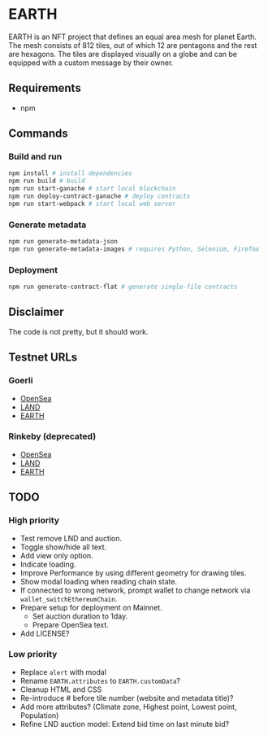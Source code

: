 # EARTH

EARTH is an NFT project that defines an equal area mesh for planet Earth. The mesh consists of 812 tiles, out of which 12 are pentagons and the rest are hexagons. The tiles are displayed visually on a globe and can be equipped with a custom message by their owner.

## Requirements

- npm

## Commands

### Build and run
```bash
npm install # install dependencies
npm run build # build
npm run start-ganache # start local blockchain
npm run deploy-contract-ganache # deploy contracts
npm run start-webpack # start local web server
```

### Generate metadata
```bash
npm run generate-metadata-json
npm run generate-metadata-images # requires Python, Selenium, Firefox
```

### Deployment
```bash
npm run generate-contract-flat # generate single-file contracts
```

## Disclaimer

The code is not pretty, but it should work.

## Testnet URLs

### Goerli
- [OpenSea](https://testnets.opensea.io/collection/earth-jylngymrm2)
- [LAND](https://goerli.etherscan.io/address/0xC1ba7b9358adCBb202488EEdb3c94611804EcEE0)
- [EARTH](https://goerli.etherscan.io/address/0x54B57291a1F5c7A7267Ef3e2e4307688501BA1C8)

### Rinkeby (deprecated)
- [OpenSea](https://testnets.opensea.io/collection/earth-tiles)
- [LAND](https://rinkeby.etherscan.io/token/0x36154023b3a7d15c60fe99f14c1ed4d0b0de53d4#writeContract)
- [EARTH](https://rinkeby.etherscan.io/address/0x30E8782433b7cE079E8772c7f756E3bEfa6Aebb3#tokentxns)

## TODO

### High priority

- Test remove LND and auction.
- Toggle show/hide all text.
- Add view only option.
- Indicate loading.
- Improve Performance by using different geometry for drawing tiles.
- Show modal loading when reading chain state.
- If connected to wrong network, prompt wallet to change network via `wallet_switchEthereumChain`.
- Prepare setup for deployment on Mainnet.
    - Set auction duration to 1day.
    - Prepare OpenSea text.
- Add LICENSE?

### Low priority

- Replace `alert` with modal
- Rename `EARTH.attributes` to `EARTH.customData`?
- Cleanup HTML and CSS
- Re-introduce # before tile number (website and metadata title)?
- Add more attributes? (Climate zone, Highest point, Lowest point, Population)
- Refine LND auction model: Extend bid time on last minute bid?
